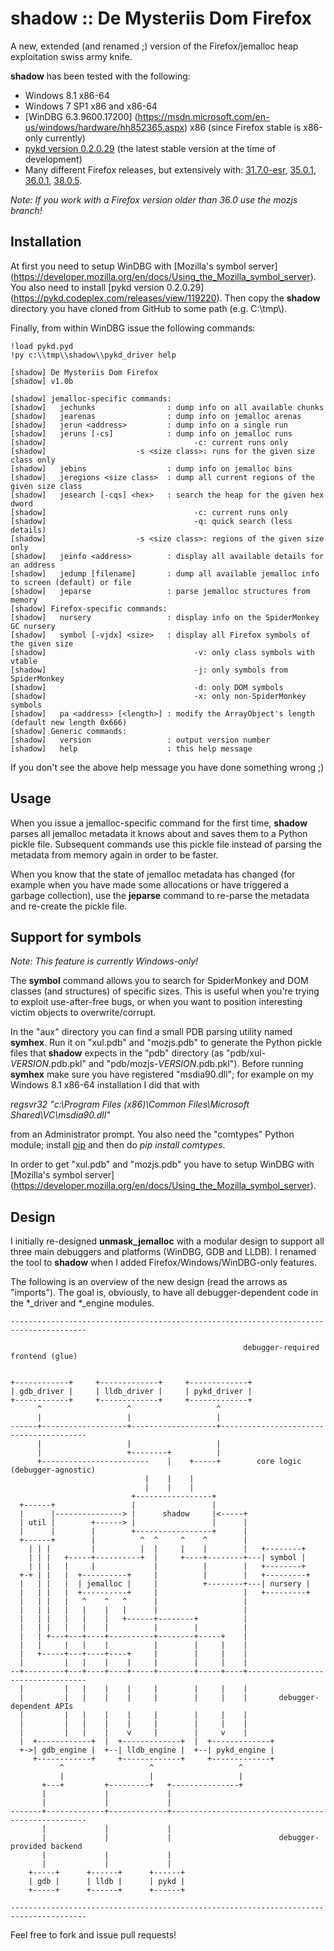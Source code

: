 shadow :: De Mysteriis Dom Firefox
==================================

A new, extended (and renamed ;) version of the Firefox/jemalloc heap
exploitation swiss army knife.

**shadow** has been tested with the following:

* Windows 8.1 x86-64
* Windows 7 SP1 x86 and x86-64
* [WinDBG 6.3.9600.17200]
(https://msdn.microsoft.com/en-us/windows/hardware/hh852365.aspx)
x86 (since Firefox stable is x86-only currently)
* [pykd version 0.2.0.29](https://pykd.codeplex.com/releases/view/119220)
(the latest stable version at the time of development)
* Many different Firefox releases, but extensively with:
[31.7.0-esr](http://ftp.mozilla.org/pub/mozilla.org/firefox/releases/31.7.0esr/),
[35.0.1](http://ftp.mozilla.org/pub/mozilla.org/firefox/releases/35.0.1/),
[36.0.1](http://ftp.mozilla.org/pub/mozilla.org/firefox/releases/36.0.1/),
[38.0.5](http://ftp.mozilla.org/pub/mozilla.org/firefox/releases/38.0.5/).

*Note: If you work with a Firefox version older than 36.0 use the mozjs branch!*

Installation
------------

At first you need to setup WinDBG with [Mozilla's symbol server]
(https://developer.mozilla.org/en/docs/Using_the_Mozilla_symbol_server).
You also need to install [pykd version 0.2.0.29]
(https://pykd.codeplex.com/releases/view/119220). Then copy the **shadow**
directory you have cloned from GitHub to some path (e.g. C:\\tmp\\).

Finally, from within WinDBG issue the following commands:

```
!load pykd.pyd
!py c:\\tmp\\shadow\\pykd_driver help

[shadow] De Mysteriis Dom Firefox
[shadow] v1.0b

[shadow] jemalloc-specific commands:
[shadow]   jechunks                : dump info on all available chunks
[shadow]   jearenas                : dump info on jemalloc arenas
[shadow]   jerun <address>         : dump info on a single run
[shadow]   jeruns [-cs]            : dump info on jemalloc runs
[shadow]                                 -c: current runs only
[shadow]                    -s <size class>: runs for the given size class only
[shadow]   jebins                  : dump info on jemalloc bins
[shadow]   jeregions <size class>  : dump all current regions of the given size class
[shadow]   jesearch [-cqs] <hex>   : search the heap for the given hex dword
[shadow]                                 -c: current runs only
[shadow]                                 -q: quick search (less details)
[shadow]                    -s <size class>: regions of the given size only
[shadow]   jeinfo <address>        : display all available details for an address
[shadow]   jedump [filename]       : dump all available jemalloc info to screen (default) or file
[shadow]   jeparse                 : parse jemalloc structures from memory
[shadow] Firefox-specific commands:
[shadow]   nursery                 : display info on the SpiderMonkey GC nursery
[shadow]   symbol [-vjdx] <size>   : display all Firefox symbols of the given size
[shadow]                                 -v: only class symbols with vtable
[shadow]                                 -j: only symbols from SpiderMonkey
[shadow]                                 -d: only DOM symbols
[shadow]                                 -x: only non-SpiderMonkey symbols
[shadow]   pa <address> [<length>] : modify the ArrayObject's length (default new length 0x666)
[shadow] Generic commands:
[shadow]   version                 : output version number
[shadow]   help                    : this help message
```

If you don't see the above help message you have done something wrong ;)

Usage
-----

When you issue a jemalloc-specific command for the first time, **shadow** parses
all jemalloc metadata it knows about and saves them to a Python pickle file.
Subsequent commands use this pickle file instead of parsing the metadata from
memory again in order to be faster.

When you know that the state of jemalloc metadata has changed (for example when
you have made some allocations or have triggered a garbage collection), use the
**jeparse** command to re-parse the metadata and re-create the pickle file.

Support for symbols
-------------------

*Note: This feature is currently Windows-only!*

The **symbol** command allows you to search for SpiderMonkey and DOM classes (and
structures) of specific sizes. This is useful when you're trying to exploit
use-after-free bugs, or when you want to position interesting victim objects to
overwrite/corrupt.

In the "aux" directory you can find a small PDB parsing utility named **symhex**.
Run it on "xul.pdb" and "mozjs.pdb" to generate the Python pickle files that
**shadow** expects in the "pdb" directory (as "pdb/xul-*VERSION*.pdb.pkl"
and "pdb/mozjs-*VERSION*.pdb.pkl"). Before running **symhex** make sure you have
registered "msdia90.dll"; for example on my Windows 8.1 x86-64 installation I did
that with

*regsvr32 "c:\Program Files (x86)\Common Files\Microsoft Shared\VC\msdia90.dll"*

from an Administrator prompt. You also need the "comtypes" Python module; install
[pip](https://pip.pypa.io/en/latest/installing.html) and then do
*pip install comtypes*.

In order to get "xul.pdb" and "mozjs.pdb" you have to setup WinDBG with
[Mozilla's symbol server]
(https://developer.mozilla.org/en/docs/Using_the_Mozilla_symbol_server).

Design
------

I initially re-designed **unmask_jemalloc** with a modular design to support all
three main debuggers and platforms (WinDBG, GDB and LLDB). I renamed the tool to
**shadow** when I added Firefox/Windows/WinDBG-only features.

The following is an overview of the new design (read the arrows as "imports"). The
goal is, obviously, to have all debugger-dependent code in the *_driver and *_engine
modules.

    ---------------------------------------------------------------------------------------

                                                        debugger-required frontend (glue)


    +------------+     +-------------+     +-------------+
    | gdb_driver |     | lldb_driver |     | pykd_driver |
    +------------+     +-------------+     +-------------+
          ^                   ^                   ^
          |                   |                   |
    ------+-------------------+-------------------+----------------------------------------
          |                   |                   |   
          |                   +--------+          |
          +------------------------    |    +-----+        core logic (debugger-agnostic)
                                  |    |    |
                                  |    |    |
                               +-----------------+
      +------+                 |                 |
      |      |---------------> |      shadow     |<-----+
      | util |        +------> |                 |      |
      |      |        |        +-----------------+      |
      +------+        |          ^  ^     ^    ^        |
        | | |         |          |  |     |    |        |   +--------+
        | | |   +-----+----------+  |     +----+--------+---| symbol |
        | | |   |     |             |          |        |   +--------+
      +-+ | |   |  +----------+     |          |        |   +---------+
      |   | |   |  | jemalloc |     |          +--------+---| nursery |
      |   | |   |  +----------+     |                   |   +---------+
      |   | |   |   ^    ^   ^      |                   |
      |   | |   |   |    |   |      |                   |
      |   | |   |   |    |   +------+--------+          |
      |   | |   |   |    |          |        |          |
      |   | +---+---+----+----------+--------+-----+    |
      |   |     |   |    |          |        |     |    |
      |   +-----+---+----+----+     |        |     |    |
      |         |   |    |    |     |        |     |    |
    --+---------+---+----+----+-----+--------+-----+----+----------------------------------
      |         |   |    |    |     |        |     |    |
      |         |   |    |    |     |        |     |    |       debugger-dependent APIs
      |         |   |    |    |     |        |     |    |
      |         |   |    |    |     |        |     |    |
      |         |   |    |    v     |        |     v    |
      |  +------------+  |  +-------------+  |  +-------------+
      +->| gdb_engine |  +--| lldb_engine |  +--| pykd_engine |
         +------------+     +-------------+     +-------------+
               ^                   ^                   ^
               |                   |                   |
           +---+         +---------+   +---------------+
           |             |             |
           |             |             |
    -------+-------------+-------------+---------------------------------------------------
           |             |             |
           |             |             |                        debugger-provided backend
           |             |             |
           |             |             |
        +-----+      +------+      +------+
        | gdb |      | lldb |      | pykd |
        +-----+      +------+      +------+

    ---------------------------------------------------------------------------------------

Feel free to fork and issue pull requests!

